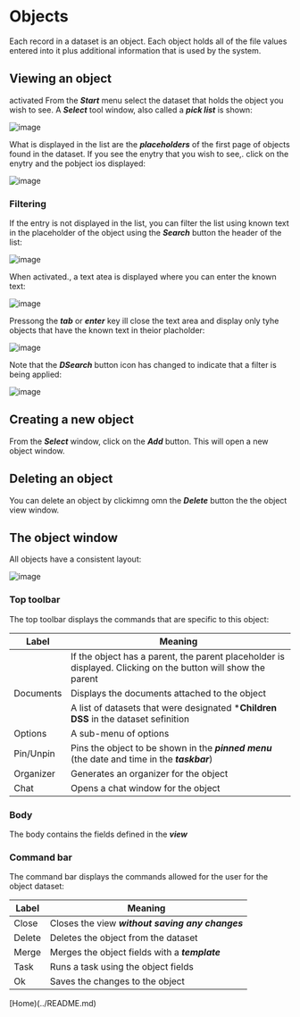 # Objects

Each record in a dataset is an object.  Each object holds all of the file values entered into it plus
additional information that is used by the system.

## Viewing an object
activated
From the ***Start*** menu select the dataset that holds the object you wish to see.  A ***Select*** tool window,
also called a ***pick list*** is shown:

![image](/help/info/images/Ob1.png)

What is displayed in the list are the ***placeholders*** of the first page of objects found in the dataset.  If you see the
enytry that you wish to see,. click on the enytry and the pobject ios displayed:

![image](/help/info/images/Ob2.png)

### Filtering

If the entry is not displayed in the list, you can filter the list using known text in the placeholder of the object
using the ***Search*** button the header of the list:

![image](/help/info/images/Ob3.png)

When activated., a text atea is displayed where you can enter the known text:

![image](/help/info/images/Ob4.png)

Pressong the ***tab*** or ***enter*** key ill close the text area and display only tyhe objects that have the known
text in theior placholder:

![image](/help/info/images/Ob5.png)

Note that the ***DSearch*** button icon has changed to indicate that a filter is being applied:

![image](/help/info/images/Ob6.png)

## Creating a new object

From the ***Select*** window, click on the ***Add*** button.  This will open a new object window.

## Deleting an object

You can delete an object by clickimng omn the ***Delete*** button the the object view window.

## The object window

All objects have a consistent layout:

![image](/help/info/images/Od1.png)

### Top toolbar

The top toolbar displays the commands that are specific to this object:

|Label|Meaning|
|-|-|
|<parent>|If the object has a parent, the parent placeholder is displayed.  Clicking on the button will show the parent|
|Documents|Displays the documents attached to the object|
|<list of child datasets>|A list of datasets that were designated ***Children DSS** in the dataset sefinition|
|Options|A sub-menu of options|
|Pin/Unpin|Pins the object to be shown in the ***pinned menu*** (the date and time in the ***taskbar***)|
|Organizer|Generates an organizer for the object|
|Chat|Opens a chat window for the object|

### Body

The body contains the fields defined in the ***view***

### Command bar

The command bar displays the commands allowed for the user for the object dataset:

|Label|Meaning|
|-|-|
|Close|Closes the view ***without saving any changes***|
|Delete|Deletes the object from the dataset|
|Merge|Merges the object fields with a ***template***|
|Task|Runs a task using the object fields|
|Ok|Saves the changes to the object|


[Home)(../README.md)

